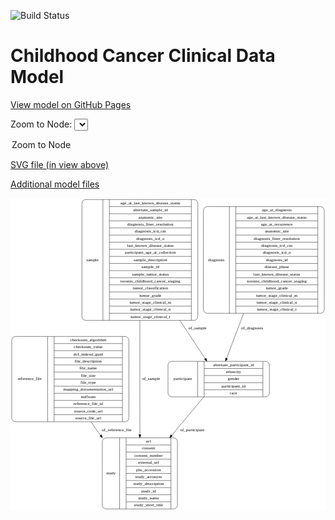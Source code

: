 <link rel='stylesheet' href="assets/style.css">
<link rel='stylesheet' href="https://unpkg.com/leaflet@1.5.1/dist/leaflet.css" integrity="sha512-xwE/Az9zrjBIphAcBb3F6JVqxf46+CDLwfLMHloNu6KEQCAWi6HcDUbeOfBIptF7tcCzusKFjFw2yuvEpDL9wQ==" crossorigin="">
<script type="text/javascript" src="https://code.jquery.com/jquery-3.2.1.min.js"></script>
<script type="text/javascript"  src="https://unpkg.com/leaflet@1.5.1/dist/leaflet.js"></script>
<script type="text/javascript" src="assets/actions.js"></script>

![Build Status](https://github.com/CBIIT/c3d-model/actions/workflows/model-test-and-deploy.yml/badge.svg)

# Childhood Cancer Clinical Data Model

[View model on GitHub Pages](https://cbiit.github.io/c3d-model/)


Zoom to Node: <select id="node_select">
  <option value="">Zoom to Node</option>
</select>
<div id="model"></div>

<p>
<a href="./model-desc/c3d-model.svg">SVG file (in view above)</a>
<p>
<a href="./model-desc">Additional model files</a>
<div id='graph' style='display:off;'>
<svg width="1019pt" height="1010pt"
 viewBox="0.00 0.00 1019.00 1010.00" xmlns="http://www.w3.org/2000/svg" xmlns:xlink="http://www.w3.org/1999/xlink">
<g id="graph0" class="graph" transform="scale(1 1) rotate(0) translate(4 1006)">
<title>Perl</title>
<polygon fill="#ffffff" stroke="transparent" points="-4,4 -4,-1006 1015,-1006 1015,4 -4,4"/>
<!-- study -->
<g id="node1" class="node">
<title>study</title>
<path fill="none" stroke="#000000" d="M305,-.5C305,-.5 524,-.5 524,-.5 530,-.5 536,-6.5 536,-12.5 536,-12.5 536,-218.5 536,-218.5 536,-224.5 530,-230.5 524,-230.5 524,-230.5 305,-230.5 305,-230.5 299,-230.5 293,-224.5 293,-218.5 293,-218.5 293,-12.5 293,-12.5 293,-6.5 299,-.5 305,-.5"/>
<text text-anchor="middle" x="321" y="-111.8" font-family="Times,serif" font-size="14.00" fill="#000000">study</text>
<polyline fill="none" stroke="#000000" points="349,-.5 349,-230.5 "/>
<text text-anchor="middle" x="359.5" y="-111.8" font-family="Times,serif" font-size="14.00" fill="#000000"> </text>
<polyline fill="none" stroke="#000000" points="370,-.5 370,-230.5 "/>
<text text-anchor="middle" x="442.5" y="-215.3" font-family="Times,serif" font-size="14.00" fill="#000000">acl</text>
<polyline fill="none" stroke="#000000" points="370,-207.5 515,-207.5 "/>
<text text-anchor="middle" x="442.5" y="-192.3" font-family="Times,serif" font-size="14.00" fill="#000000">consent</text>
<polyline fill="none" stroke="#000000" points="370,-184.5 515,-184.5 "/>
<text text-anchor="middle" x="442.5" y="-169.3" font-family="Times,serif" font-size="14.00" fill="#000000">consent_number</text>
<polyline fill="none" stroke="#000000" points="370,-161.5 515,-161.5 "/>
<text text-anchor="middle" x="442.5" y="-146.3" font-family="Times,serif" font-size="14.00" fill="#000000">external_url</text>
<polyline fill="none" stroke="#000000" points="370,-138.5 515,-138.5 "/>
<text text-anchor="middle" x="442.5" y="-123.3" font-family="Times,serif" font-size="14.00" fill="#000000">phs_accession</text>
<polyline fill="none" stroke="#000000" points="370,-115.5 515,-115.5 "/>
<text text-anchor="middle" x="442.5" y="-100.3" font-family="Times,serif" font-size="14.00" fill="#000000">study_acronym</text>
<polyline fill="none" stroke="#000000" points="370,-92.5 515,-92.5 "/>
<text text-anchor="middle" x="442.5" y="-77.3" font-family="Times,serif" font-size="14.00" fill="#000000">study_description</text>
<polyline fill="none" stroke="#000000" points="370,-69.5 515,-69.5 "/>
<text text-anchor="middle" x="442.5" y="-54.3" font-family="Times,serif" font-size="14.00" fill="#000000">study_id</text>
<polyline fill="none" stroke="#000000" points="370,-46.5 515,-46.5 "/>
<text text-anchor="middle" x="442.5" y="-31.3" font-family="Times,serif" font-size="14.00" fill="#000000">study_name</text>
<polyline fill="none" stroke="#000000" points="370,-23.5 515,-23.5 "/>
<text text-anchor="middle" x="442.5" y="-8.3" font-family="Times,serif" font-size="14.00" fill="#000000">study_short_title</text>
<polyline fill="none" stroke="#000000" points="515,-.5 515,-230.5 "/>
<text text-anchor="middle" x="525.5" y="-111.8" font-family="Times,serif" font-size="14.00" fill="#000000"> </text>
</g>
<!-- diagnosis -->
<g id="node2" class="node">
<title>diagnosis</title>
<path fill="none" stroke="#000000" d="M632,-633.5C632,-633.5 999,-633.5 999,-633.5 1005,-633.5 1011,-639.5 1011,-645.5 1011,-645.5 1011,-966.5 1011,-966.5 1011,-972.5 1005,-978.5 999,-978.5 999,-978.5 632,-978.5 632,-978.5 626,-978.5 620,-972.5 620,-966.5 620,-966.5 620,-645.5 620,-645.5 620,-639.5 626,-633.5 632,-633.5"/>
<text text-anchor="middle" x="662" y="-802.3" font-family="Times,serif" font-size="14.00" fill="#000000">diagnosis</text>
<polyline fill="none" stroke="#000000" points="704,-633.5 704,-978.5 "/>
<text text-anchor="middle" x="714.5" y="-802.3" font-family="Times,serif" font-size="14.00" fill="#000000"> </text>
<polyline fill="none" stroke="#000000" points="725,-633.5 725,-978.5 "/>
<text text-anchor="middle" x="857.5" y="-963.3" font-family="Times,serif" font-size="14.00" fill="#000000">age_at_diagnosis</text>
<polyline fill="none" stroke="#000000" points="725,-955.5 990,-955.5 "/>
<text text-anchor="middle" x="857.5" y="-940.3" font-family="Times,serif" font-size="14.00" fill="#000000">age_at_last_known_disease_status</text>
<polyline fill="none" stroke="#000000" points="725,-932.5 990,-932.5 "/>
<text text-anchor="middle" x="857.5" y="-917.3" font-family="Times,serif" font-size="14.00" fill="#000000">age_at_recurrence</text>
<polyline fill="none" stroke="#000000" points="725,-909.5 990,-909.5 "/>
<text text-anchor="middle" x="857.5" y="-894.3" font-family="Times,serif" font-size="14.00" fill="#000000">anatomic_site</text>
<polyline fill="none" stroke="#000000" points="725,-886.5 990,-886.5 "/>
<text text-anchor="middle" x="857.5" y="-871.3" font-family="Times,serif" font-size="14.00" fill="#000000">diagnosis_finer_resolution</text>
<polyline fill="none" stroke="#000000" points="725,-863.5 990,-863.5 "/>
<text text-anchor="middle" x="857.5" y="-848.3" font-family="Times,serif" font-size="14.00" fill="#000000">diagnosis_icd_cm</text>
<polyline fill="none" stroke="#000000" points="725,-840.5 990,-840.5 "/>
<text text-anchor="middle" x="857.5" y="-825.3" font-family="Times,serif" font-size="14.00" fill="#000000">diagnosis_icd_o</text>
<polyline fill="none" stroke="#000000" points="725,-817.5 990,-817.5 "/>
<text text-anchor="middle" x="857.5" y="-802.3" font-family="Times,serif" font-size="14.00" fill="#000000">diagnosis_id</text>
<polyline fill="none" stroke="#000000" points="725,-794.5 990,-794.5 "/>
<text text-anchor="middle" x="857.5" y="-779.3" font-family="Times,serif" font-size="14.00" fill="#000000">disease_phase</text>
<polyline fill="none" stroke="#000000" points="725,-771.5 990,-771.5 "/>
<text text-anchor="middle" x="857.5" y="-756.3" font-family="Times,serif" font-size="14.00" fill="#000000">last_known_disease_status</text>
<polyline fill="none" stroke="#000000" points="725,-748.5 990,-748.5 "/>
<text text-anchor="middle" x="857.5" y="-733.3" font-family="Times,serif" font-size="14.00" fill="#000000">toronto_childhood_cancer_staging</text>
<polyline fill="none" stroke="#000000" points="725,-725.5 990,-725.5 "/>
<text text-anchor="middle" x="857.5" y="-710.3" font-family="Times,serif" font-size="14.00" fill="#000000">tumor_grade</text>
<polyline fill="none" stroke="#000000" points="725,-702.5 990,-702.5 "/>
<text text-anchor="middle" x="857.5" y="-687.3" font-family="Times,serif" font-size="14.00" fill="#000000">tumor_stage_clinical_m</text>
<polyline fill="none" stroke="#000000" points="725,-679.5 990,-679.5 "/>
<text text-anchor="middle" x="857.5" y="-664.3" font-family="Times,serif" font-size="14.00" fill="#000000">tumor_stage_clinical_n</text>
<polyline fill="none" stroke="#000000" points="725,-656.5 990,-656.5 "/>
<text text-anchor="middle" x="857.5" y="-641.3" font-family="Times,serif" font-size="14.00" fill="#000000">tumor_stage_clinical_t</text>
<polyline fill="none" stroke="#000000" points="990,-633.5 990,-978.5 "/>
<text text-anchor="middle" x="1000.5" y="-802.3" font-family="Times,serif" font-size="14.00" fill="#000000"> </text>
</g>
<!-- participant -->
<g id="node5" class="node">
<title>participant</title>
<path fill="none" stroke="#000000" d="M517.5,-363C517.5,-363 821.5,-363 821.5,-363 827.5,-363 833.5,-369 833.5,-375 833.5,-375 833.5,-466 833.5,-466 833.5,-472 827.5,-478 821.5,-478 821.5,-478 517.5,-478 517.5,-478 511.5,-478 505.5,-472 505.5,-466 505.5,-466 505.5,-375 505.5,-375 505.5,-369 511.5,-363 517.5,-363"/>
<text text-anchor="middle" x="553.5" y="-416.8" font-family="Times,serif" font-size="14.00" fill="#000000">participant</text>
<polyline fill="none" stroke="#000000" points="601.5,-363 601.5,-478 "/>
<text text-anchor="middle" x="612" y="-416.8" font-family="Times,serif" font-size="14.00" fill="#000000"> </text>
<polyline fill="none" stroke="#000000" points="622.5,-363 622.5,-478 "/>
<text text-anchor="middle" x="717.5" y="-462.8" font-family="Times,serif" font-size="14.00" fill="#000000">alternate_participant_id</text>
<polyline fill="none" stroke="#000000" points="622.5,-455 812.5,-455 "/>
<text text-anchor="middle" x="717.5" y="-439.8" font-family="Times,serif" font-size="14.00" fill="#000000">ethnicity</text>
<polyline fill="none" stroke="#000000" points="622.5,-432 812.5,-432 "/>
<text text-anchor="middle" x="717.5" y="-416.8" font-family="Times,serif" font-size="14.00" fill="#000000">gender</text>
<polyline fill="none" stroke="#000000" points="622.5,-409 812.5,-409 "/>
<text text-anchor="middle" x="717.5" y="-393.8" font-family="Times,serif" font-size="14.00" fill="#000000">participant_id</text>
<polyline fill="none" stroke="#000000" points="622.5,-386 812.5,-386 "/>
<text text-anchor="middle" x="717.5" y="-370.8" font-family="Times,serif" font-size="14.00" fill="#000000">race</text>
<polyline fill="none" stroke="#000000" points="812.5,-363 812.5,-478 "/>
<text text-anchor="middle" x="823" y="-416.8" font-family="Times,serif" font-size="14.00" fill="#000000"> </text>
</g>
<!-- diagnosis&#45;&gt;participant -->
<g id="edge4" class="edge">
<title>diagnosis&#45;&gt;participant</title>
<path fill="none" stroke="#000000" d="M750.0801,-633.2646C730.5548,-581.7099 710.2983,-528.2244 694.9793,-487.7759"/>
<polygon fill="#000000" stroke="#000000" points="698.2081,-486.419 691.3931,-478.3069 691.6619,-488.8983 698.2081,-486.419"/>
<text text-anchor="middle" x="778" y="-580.8" font-family="Times,serif" font-size="14.00" fill="#000000">of_diagnosis</text>
</g>
<!-- reference_file -->
<g id="node3" class="node">
<title>reference_file</title>
<path fill="none" stroke="#000000" d="M12,-282.5C12,-282.5 367,-282.5 367,-282.5 373,-282.5 379,-288.5 379,-294.5 379,-294.5 379,-546.5 379,-546.5 379,-552.5 373,-558.5 367,-558.5 367,-558.5 12,-558.5 12,-558.5 6,-558.5 0,-552.5 0,-546.5 0,-546.5 0,-294.5 0,-294.5 0,-288.5 6,-282.5 12,-282.5"/>
<text text-anchor="middle" x="58" y="-416.8" font-family="Times,serif" font-size="14.00" fill="#000000">reference_file</text>
<polyline fill="none" stroke="#000000" points="116,-282.5 116,-558.5 "/>
<text text-anchor="middle" x="126.5" y="-416.8" font-family="Times,serif" font-size="14.00" fill="#000000"> </text>
<polyline fill="none" stroke="#000000" points="137,-282.5 137,-558.5 "/>
<text text-anchor="middle" x="247.5" y="-543.3" font-family="Times,serif" font-size="14.00" fill="#000000">checksum_algorithm</text>
<polyline fill="none" stroke="#000000" points="137,-535.5 358,-535.5 "/>
<text text-anchor="middle" x="247.5" y="-520.3" font-family="Times,serif" font-size="14.00" fill="#000000">checksum_value</text>
<polyline fill="none" stroke="#000000" points="137,-512.5 358,-512.5 "/>
<text text-anchor="middle" x="247.5" y="-497.3" font-family="Times,serif" font-size="14.00" fill="#000000">dcf_indexd_guid</text>
<polyline fill="none" stroke="#000000" points="137,-489.5 358,-489.5 "/>
<text text-anchor="middle" x="247.5" y="-474.3" font-family="Times,serif" font-size="14.00" fill="#000000">file_description</text>
<polyline fill="none" stroke="#000000" points="137,-466.5 358,-466.5 "/>
<text text-anchor="middle" x="247.5" y="-451.3" font-family="Times,serif" font-size="14.00" fill="#000000">file_name</text>
<polyline fill="none" stroke="#000000" points="137,-443.5 358,-443.5 "/>
<text text-anchor="middle" x="247.5" y="-428.3" font-family="Times,serif" font-size="14.00" fill="#000000">file_size</text>
<polyline fill="none" stroke="#000000" points="137,-420.5 358,-420.5 "/>
<text text-anchor="middle" x="247.5" y="-405.3" font-family="Times,serif" font-size="14.00" fill="#000000">file_type</text>
<polyline fill="none" stroke="#000000" points="137,-397.5 358,-397.5 "/>
<text text-anchor="middle" x="247.5" y="-382.3" font-family="Times,serif" font-size="14.00" fill="#000000">mapping_documentation_url</text>
<polyline fill="none" stroke="#000000" points="137,-374.5 358,-374.5 "/>
<text text-anchor="middle" x="247.5" y="-359.3" font-family="Times,serif" font-size="14.00" fill="#000000">md5sum</text>
<polyline fill="none" stroke="#000000" points="137,-351.5 358,-351.5 "/>
<text text-anchor="middle" x="247.5" y="-336.3" font-family="Times,serif" font-size="14.00" fill="#000000">reference_file_id</text>
<polyline fill="none" stroke="#000000" points="137,-328.5 358,-328.5 "/>
<text text-anchor="middle" x="247.5" y="-313.3" font-family="Times,serif" font-size="14.00" fill="#000000">source_code_url</text>
<polyline fill="none" stroke="#000000" points="137,-305.5 358,-305.5 "/>
<text text-anchor="middle" x="247.5" y="-290.3" font-family="Times,serif" font-size="14.00" fill="#000000">source_file_url</text>
<polyline fill="none" stroke="#000000" points="358,-282.5 358,-558.5 "/>
<text text-anchor="middle" x="368.5" y="-416.8" font-family="Times,serif" font-size="14.00" fill="#000000"> </text>
</g>
<!-- reference_file&#45;&gt;study -->
<g id="edge3" class="edge">
<title>reference_file&#45;&gt;study</title>
<path fill="none" stroke="#000000" d="M257.0539,-282.4498C264.1856,-270.8505 271.6987,-259.541 279.5,-249 282.0369,-245.5722 284.6622,-242.1499 287.3604,-238.7413"/>
<polygon fill="#000000" stroke="#000000" points="290.2053,-240.7897 293.7814,-230.8166 284.7666,-236.3829 290.2053,-240.7897"/>
<text text-anchor="middle" x="340" y="-252.8" font-family="Times,serif" font-size="14.00" fill="#000000">of_reference_file</text>
</g>
<!-- sample -->
<g id="node4" class="node">
<title>sample</title>
<path fill="none" stroke="#000000" d="M239,-610.5C239,-610.5 590,-610.5 590,-610.5 596,-610.5 602,-616.5 602,-622.5 602,-622.5 602,-989.5 602,-989.5 602,-995.5 596,-1001.5 590,-1001.5 590,-1001.5 239,-1001.5 239,-1001.5 233,-1001.5 227,-995.5 227,-989.5 227,-989.5 227,-622.5 227,-622.5 227,-616.5 233,-610.5 239,-610.5"/>
<text text-anchor="middle" x="261" y="-802.3" font-family="Times,serif" font-size="14.00" fill="#000000">sample</text>
<polyline fill="none" stroke="#000000" points="295,-610.5 295,-1001.5 "/>
<text text-anchor="middle" x="305.5" y="-802.3" font-family="Times,serif" font-size="14.00" fill="#000000"> </text>
<polyline fill="none" stroke="#000000" points="316,-610.5 316,-1001.5 "/>
<text text-anchor="middle" x="448.5" y="-986.3" font-family="Times,serif" font-size="14.00" fill="#000000">age_at_last_known_disease_status</text>
<polyline fill="none" stroke="#000000" points="316,-978.5 581,-978.5 "/>
<text text-anchor="middle" x="448.5" y="-963.3" font-family="Times,serif" font-size="14.00" fill="#000000">alternate_sample_id</text>
<polyline fill="none" stroke="#000000" points="316,-955.5 581,-955.5 "/>
<text text-anchor="middle" x="448.5" y="-940.3" font-family="Times,serif" font-size="14.00" fill="#000000">anatomic_site</text>
<polyline fill="none" stroke="#000000" points="316,-932.5 581,-932.5 "/>
<text text-anchor="middle" x="448.5" y="-917.3" font-family="Times,serif" font-size="14.00" fill="#000000">diagnosis_finer_resolution</text>
<polyline fill="none" stroke="#000000" points="316,-909.5 581,-909.5 "/>
<text text-anchor="middle" x="448.5" y="-894.3" font-family="Times,serif" font-size="14.00" fill="#000000">diagnosis_icd_cm</text>
<polyline fill="none" stroke="#000000" points="316,-886.5 581,-886.5 "/>
<text text-anchor="middle" x="448.5" y="-871.3" font-family="Times,serif" font-size="14.00" fill="#000000">diagnosis_icd_o</text>
<polyline fill="none" stroke="#000000" points="316,-863.5 581,-863.5 "/>
<text text-anchor="middle" x="448.5" y="-848.3" font-family="Times,serif" font-size="14.00" fill="#000000">last_known_disease_status</text>
<polyline fill="none" stroke="#000000" points="316,-840.5 581,-840.5 "/>
<text text-anchor="middle" x="448.5" y="-825.3" font-family="Times,serif" font-size="14.00" fill="#000000">participant_age_at_collection</text>
<polyline fill="none" stroke="#000000" points="316,-817.5 581,-817.5 "/>
<text text-anchor="middle" x="448.5" y="-802.3" font-family="Times,serif" font-size="14.00" fill="#000000">sample_description</text>
<polyline fill="none" stroke="#000000" points="316,-794.5 581,-794.5 "/>
<text text-anchor="middle" x="448.5" y="-779.3" font-family="Times,serif" font-size="14.00" fill="#000000">sample_id</text>
<polyline fill="none" stroke="#000000" points="316,-771.5 581,-771.5 "/>
<text text-anchor="middle" x="448.5" y="-756.3" font-family="Times,serif" font-size="14.00" fill="#000000">sample_tumor_status</text>
<polyline fill="none" stroke="#000000" points="316,-748.5 581,-748.5 "/>
<text text-anchor="middle" x="448.5" y="-733.3" font-family="Times,serif" font-size="14.00" fill="#000000">toronto_childhood_cancer_staging</text>
<polyline fill="none" stroke="#000000" points="316,-725.5 581,-725.5 "/>
<text text-anchor="middle" x="448.5" y="-710.3" font-family="Times,serif" font-size="14.00" fill="#000000">tumor_classification</text>
<polyline fill="none" stroke="#000000" points="316,-702.5 581,-702.5 "/>
<text text-anchor="middle" x="448.5" y="-687.3" font-family="Times,serif" font-size="14.00" fill="#000000">tumor_grade</text>
<polyline fill="none" stroke="#000000" points="316,-679.5 581,-679.5 "/>
<text text-anchor="middle" x="448.5" y="-664.3" font-family="Times,serif" font-size="14.00" fill="#000000">tumor_stage_clinical_m</text>
<polyline fill="none" stroke="#000000" points="316,-656.5 581,-656.5 "/>
<text text-anchor="middle" x="448.5" y="-641.3" font-family="Times,serif" font-size="14.00" fill="#000000">tumor_stage_clinical_n</text>
<polyline fill="none" stroke="#000000" points="316,-633.5 581,-633.5 "/>
<text text-anchor="middle" x="448.5" y="-618.3" font-family="Times,serif" font-size="14.00" fill="#000000">tumor_stage_clinical_t</text>
<polyline fill="none" stroke="#000000" points="581,-610.5 581,-1001.5 "/>
<text text-anchor="middle" x="591.5" y="-802.3" font-family="Times,serif" font-size="14.00" fill="#000000"> </text>
</g>
<!-- sample&#45;&gt;study -->
<g id="edge1" class="edge">
<title>sample&#45;&gt;study</title>
<path fill="none" stroke="#000000" d="M414.5,-610.4384C414.5,-491.771 414.5,-343.8451 414.5,-240.762"/>
<polygon fill="#000000" stroke="#000000" points="418.0001,-240.616 414.5,-230.616 411.0001,-240.616 418.0001,-240.616"/>
<text text-anchor="middle" x="451" y="-416.8" font-family="Times,serif" font-size="14.00" fill="#000000">of_sample</text>
</g>
<!-- sample&#45;&gt;participant -->
<g id="edge2" class="edge">
<title>sample&#45;&gt;participant</title>
<path fill="none" stroke="#000000" d="M543.8676,-610.4266C573.4173,-565.7545 602.8331,-521.2846 625.7645,-486.6178"/>
<polygon fill="#000000" stroke="#000000" points="628.853,-488.2926 631.4509,-478.0212 623.0147,-484.4307 628.853,-488.2926"/>
<text text-anchor="middle" x="601" y="-580.8" font-family="Times,serif" font-size="14.00" fill="#000000">of_sample</text>
</g>
<!-- participant&#45;&gt;study -->
<g id="edge5" class="edge">
<title>participant&#45;&gt;study</title>
<path fill="none" stroke="#000000" d="M621.2367,-362.7733C591.8833,-327.6643 553.2467,-281.452 517.3267,-238.4888"/>
<polygon fill="#000000" stroke="#000000" points="519.988,-236.2152 510.8886,-230.7883 514.6177,-240.7052 519.988,-236.2152"/>
<text text-anchor="middle" x="584" y="-252.8" font-family="Times,serif" font-size="14.00" fill="#000000">of_participant</text>
</g>
</g>
</svg>
</div>
